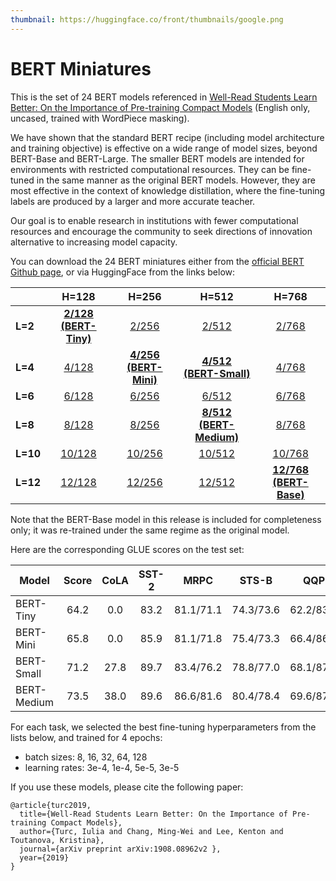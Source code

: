 ```yaml
---
thumbnail: https://huggingface.co/front/thumbnails/google.png
---
```


BERT Miniatures
===

This is the set of 24 BERT models referenced in [Well-Read Students Learn Better: On the Importance of Pre-training Compact Models](https://arxiv.org/abs/1908.08962) (English only, uncased, trained with WordPiece masking).

We have shown that the standard BERT recipe (including model architecture and training objective) is effective on a wide range of model sizes, beyond BERT-Base and BERT-Large. The smaller BERT models are intended for environments with restricted computational resources. They can be fine-tuned in the same manner as the original BERT models. However, they are most effective in the context of knowledge distillation, where the fine-tuning labels are produced by a larger and more accurate teacher.

Our goal is to enable research in institutions with fewer computational resources and encourage the community to seek directions of innovation alternative to increasing model capacity.

You can download the 24 BERT miniatures either from the [official BERT Github page](https://github.com/google-research/bert/), or via HuggingFace from the links below:

|   |H=128|H=256|H=512|H=768|
|---|:---:|:---:|:---:|:---:|
| **L=2**  |[**2/128 (BERT-Tiny)**][2_128]|[2/256][2_256]|[2/512][2_512]|[2/768][2_768]|
| **L=4**  |[4/128][4_128]|[**4/256 (BERT-Mini)**][4_256]|[**4/512 (BERT-Small)**][4_512]|[4/768][4_768]|
| **L=6**  |[6/128][6_128]|[6/256][6_256]|[6/512][6_512]|[6/768][6_768]|
| **L=8**  |[8/128][8_128]|[8/256][8_256]|[**8/512 (BERT-Medium)**][8_512]|[8/768][8_768]|
| **L=10** |[10/128][10_128]|[10/256][10_256]|[10/512][10_512]|[10/768][10_768]|
| **L=12** |[12/128][12_128]|[12/256][12_256]|[12/512][12_512]|[**12/768 (BERT-Base)**][12_768]|

Note that the BERT-Base model in this release is included for completeness only; it was re-trained under the same regime as the original model.

Here are the corresponding GLUE scores on the test set:

|Model|Score|CoLA|SST-2|MRPC|STS-B|QQP|MNLI-m|MNLI-mm|QNLI(v2)|RTE|WNLI|AX|
|---|:---:|:---:|:---:|:---:|:---:|:---:|:---:|:---:|:---:|:---:|:---:|:---:|
|BERT-Tiny|64.2|0.0|83.2|81.1/71.1|74.3/73.6|62.2/83.4|70.2|70.3|81.5|57.2|62.3|21.0|
|BERT-Mini|65.8|0.0|85.9|81.1/71.8|75.4/73.3|66.4/86.2|74.8|74.3|84.1|57.9|62.3|26.1|
|BERT-Small|71.2|27.8|89.7|83.4/76.2|78.8/77.0|68.1/87.0|77.6|77.0|86.4|61.8|62.3|28.6|
|BERT-Medium|73.5|38.0|89.6|86.6/81.6|80.4/78.4|69.6/87.9|80.0|79.1|87.7|62.2|62.3|30.5|

For each task, we selected the best fine-tuning hyperparameters from the lists below, and trained for 4 epochs:
- batch sizes: 8, 16, 32, 64, 128
- learning rates: 3e-4, 1e-4, 5e-5, 3e-5

If you use these models, please cite the following paper:

```
@article{turc2019,
  title={Well-Read Students Learn Better: On the Importance of Pre-training Compact Models},
  author={Turc, Iulia and Chang, Ming-Wei and Lee, Kenton and Toutanova, Kristina},
  journal={arXiv preprint arXiv:1908.08962v2 },
  year={2019}
}
```

[2_128]: https://huggingface.co/google/bert_uncased_L-2_H-128_A-2
[2_256]: https://huggingface.co/google/bert_uncased_L-2_H-256_A-4
[2_512]: https://huggingface.co/google/bert_uncased_L-2_H-512_A-8
[2_768]: https://huggingface.co/google/bert_uncased_L-2_H-768_A-12
[4_128]: https://huggingface.co/google/bert_uncased_L-4_H-128_A-2
[4_256]: https://huggingface.co/google/bert_uncased_L-4_H-256_A-4
[4_512]: https://huggingface.co/google/bert_uncased_L-4_H-512_A-8
[4_768]: https://huggingface.co/google/bert_uncased_L-4_H-768_A-12
[6_128]: https://huggingface.co/google/bert_uncased_L-6_H-128_A-2
[6_256]: https://huggingface.co/google/bert_uncased_L-6_H-256_A-4
[6_512]: https://huggingface.co/google/bert_uncased_L-6_H-512_A-8
[6_768]: https://huggingface.co/google/bert_uncased_L-6_H-768_A-12
[8_128]: https://huggingface.co/google/bert_uncased_L-8_H-128_A-2
[8_256]: https://huggingface.co/google/bert_uncased_L-8_H-256_A-4
[8_512]: https://huggingface.co/google/bert_uncased_L-8_H-512_A-8
[8_768]: https://huggingface.co/google/bert_uncased_L-8_H-768_A-12
[10_128]: https://huggingface.co/google/bert_uncased_L-10_H-128_A-2
[10_256]: https://huggingface.co/google/bert_uncased_L-10_H-256_A-4
[10_512]: https://huggingface.co/google/bert_uncased_L-10_H-512_A-8
[10_768]: https://huggingface.co/google/bert_uncased_L-10_H-768_A-12
[12_128]: https://huggingface.co/google/bert_uncased_L-12_H-128_A-2
[12_256]: https://huggingface.co/google/bert_uncased_L-12_H-256_A-4
[12_512]: https://huggingface.co/google/bert_uncased_L-12_H-512_A-8
[12_768]: https://huggingface.co/google/bert_uncased_L-12_H-768_A-12
